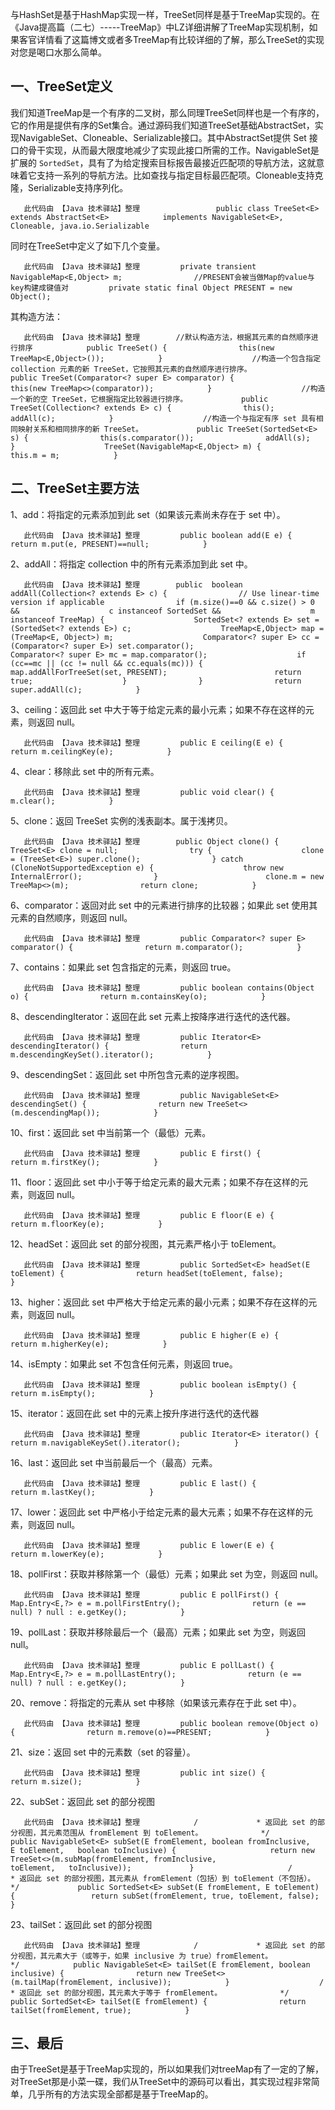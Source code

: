 与HashSet是基于HashMap实现一样，TreeSet同样是基于TreeMap实现的。在《Java提高篇（二七）-----TreeMap》中LZ详细讲解了TreeMap实现机制，如果客官详情看了这篇博文或者多TreeMap有比较详细的了解，那么TreeSet的实现对您是喝口水那么简单。

## 一、TreeSet定义

我们知道TreeMap是一个有序的二叉树，那么同理TreeSet同样也是一个有序的，它的作用是提供有序的Set集合。通过源码我们知道TreeSet基础AbstractSet，实现NavigableSet、Cloneable、Serializable接口。其中AbstractSet提供 Set 接口的骨干实现，从而最大限度地减少了实现此接口所需的工作。NavigableSet是扩展的 `SortedSet`，具有了为给定搜索目标报告最接近匹配项的导航方法，这就意味着它支持一系列的导航方法。比如查找与指定目标最匹配项。Cloneable支持克隆，Serializable支持序列化。

```
   此代码由 【Java 技术驿站】整理                 public class TreeSet<E> extends AbstractSet<E>            implements NavigableSet<E>, Cloneable, java.io.Serializable            
```

同时在TreeSet中定义了如下几个变量。

```
   此代码由 【Java 技术驿站】整理         private transient NavigableMap<E,Object> m;                //PRESENT会被当做Map的value与key构建成键值对         private static final Object PRESENT = new Object();            
```

其构造方法：

```
   此代码由 【Java 技术驿站】整理        //默认构造方法，根据其元素的自然顺序进行排序            public TreeSet() {                this(new TreeMap<E,Object>());            }                    //构造一个包含指定 collection 元素的新 TreeSet，它按照其元素的自然顺序进行排序。            public TreeSet(Comparator<? super E> comparator) {                    this(new TreeMap<>(comparator));            }                    //构造一个新的空 TreeSet，它根据指定比较器进行排序。            public TreeSet(Collection<? extends E> c) {                this();                addAll(c);            }                    //构造一个与指定有序 set 具有相同映射关系和相同排序的新 TreeSet。            public TreeSet(SortedSet<E> s) {                this(s.comparator());                addAll(s);            }                    TreeSet(NavigableMap<E,Object> m) {                this.m = m;            }            
```

## 二、TreeSet主要方法

1、add：将指定的元素添加到此 set（如果该元素尚未存在于 set 中）。

```
   此代码由 【Java 技术驿站】整理         public boolean add(E e) {                return m.put(e, PRESENT)==null;            }            
```

2、addAll：将指定 collection 中的所有元素添加到此 set 中。

```
   此代码由 【Java 技术驿站】整理        public  boolean addAll(Collection<? extends E> c) {                // Use linear-time version if applicable                if (m.size()==0 && c.size() > 0 &&                    c instanceof SortedSet &&                    m instanceof TreeMap) {                    SortedSet<? extends E> set = (SortedSet<? extends E>) c;                    TreeMap<E,Object> map = (TreeMap<E, Object>) m;                    Comparator<? super E> cc = (Comparator<? super E>) set.comparator();                    Comparator<? super E> mc = map.comparator();                    if (cc==mc || (cc != null && cc.equals(mc))) {                        map.addAllForTreeSet(set, PRESENT);                        return true;                    }                }                return super.addAll(c);            }            
```

3、ceiling：返回此 set 中大于等于给定元素的最小元素；如果不存在这样的元素，则返回 null。

```
   此代码由 【Java 技术驿站】整理         public E ceiling(E e) {                return m.ceilingKey(e);            }            
```

4、clear：移除此 set 中的所有元素。

```
   此代码由 【Java 技术驿站】整理         public void clear() {                m.clear();            }            
```

5、clone：返回 TreeSet 实例的浅表副本。属于浅拷贝。

```
   此代码由 【Java 技术驿站】整理        public Object clone() {                TreeSet<E> clone = null;                try {                    clone = (TreeSet<E>) super.clone();                } catch (CloneNotSupportedException e) {                    throw new InternalError();                }                        clone.m = new TreeMap<>(m);                return clone;            }            
```

6、comparator：返回对此 set 中的元素进行排序的比较器；如果此 set 使用其元素的自然顺序，则返回 null。

```
   此代码由 【Java 技术驿站】整理         public Comparator<? super E> comparator() {                return m.comparator();            }            
```

7、contains：如果此 set 包含指定的元素，则返回 true。

```
   此代码由 【Java 技术驿站】整理         public boolean contains(Object o) {                return m.containsKey(o);            }            
```

8、descendingIterator：返回在此 set 元素上按降序进行迭代的迭代器。

```
   此代码由 【Java 技术驿站】整理         public Iterator<E> descendingIterator() {                return m.descendingKeySet().iterator();            }            
```

9、descendingSet：返回此 set 中所包含元素的逆序视图。

```
   此代码由 【Java 技术驿站】整理         public NavigableSet<E> descendingSet() {                return new TreeSet<>(m.descendingMap());            }            
```

10、first：返回此 set 中当前第一个（最低）元素。

```
   此代码由 【Java 技术驿站】整理         public E first() {                return m.firstKey();            }            
```

11、floor：返回此 set 中小于等于给定元素的最大元素；如果不存在这样的元素，则返回 null。

```
   此代码由 【Java 技术驿站】整理         public E floor(E e) {                return m.floorKey(e);            }            
```

12、headSet：返回此 set 的部分视图，其元素严格小于 toElement。

```
   此代码由 【Java 技术驿站】整理         public SortedSet<E> headSet(E toElement) {                return headSet(toElement, false);            }            
```

13、higher：返回此 set 中严格大于给定元素的最小元素；如果不存在这样的元素，则返回 null。

```
   此代码由 【Java 技术驿站】整理         public E higher(E e) {                return m.higherKey(e);            }            
```

14、isEmpty：如果此 set 不包含任何元素，则返回 true。

```
   此代码由 【Java 技术驿站】整理         public boolean isEmpty() {                return m.isEmpty();            }            
```

15、iterator：返回在此 set 中的元素上按升序进行迭代的迭代器

```
   此代码由 【Java 技术驿站】整理         public Iterator<E> iterator() {                return m.navigableKeySet().iterator();            }            
```

16、last：返回此 set 中当前最后一个（最高）元素。

```
   此代码由 【Java 技术驿站】整理         public E last() {                return m.lastKey();            }            
```

17、lower：返回此 set 中严格小于给定元素的最大元素；如果不存在这样的元素，则返回 null。

```
   此代码由 【Java 技术驿站】整理         public E lower(E e) {                return m.lowerKey(e);            }            
```

18、pollFirst：获取并移除第一个（最低）元素；如果此 set 为空，则返回 null。

```
   此代码由 【Java 技术驿站】整理         public E pollFirst() {                Map.Entry<E,?> e = m.pollFirstEntry();                return (e == null) ? null : e.getKey();            }            
```

19、pollLast：获取并移除最后一个（最高）元素；如果此 set 为空，则返回 null。

```
   此代码由 【Java 技术驿站】整理         public E pollLast() {                Map.Entry<E,?> e = m.pollLastEntry();                return (e == null) ? null : e.getKey();            }            
```

20、remove：将指定的元素从 set 中移除（如果该元素存在于此 set 中）。

```
   此代码由 【Java 技术驿站】整理         public boolean remove(Object o) {                return m.remove(o)==PRESENT;            }            
```

21、size：返回 set 中的元素数（set 的容量）。

```
   此代码由 【Java 技术驿站】整理         public int size() {                return m.size();            }            
```

22、subSet：返回此 set 的部分视图

```
   此代码由 【Java 技术驿站】整理            /             * 返回此 set 的部分视图，其元素范围从 fromElement 到 toElement。             */             public NavigableSet<E> subSet(E fromElement, boolean fromInclusive,                     E toElement,   boolean toInclusive) {                     return new TreeSet<>(m.subMap(fromElement, fromInclusive,                          toElement,   toInclusive));             }                     /              * 返回此 set 的部分视图，其元素从 fromElement（包括）到 toElement（不包括）。              */             public SortedSet<E> subSet(E fromElement, E toElement) {                 return subSet(fromElement, true, toElement, false);             }            
```

23、tailSet：返回此 set 的部分视图

```
   此代码由 【Java 技术驿站】整理            /             * 返回此 set 的部分视图，其元素大于（或等于，如果 inclusive 为 true）fromElement。             */            public NavigableSet<E> tailSet(E fromElement, boolean inclusive) {                return new TreeSet<>(m.tailMap(fromElement, inclusive));            }                    /             * 返回此 set 的部分视图，其元素大于等于 fromElement。             */            public SortedSet<E> tailSet(E fromElement) {                return tailSet(fromElement, true);            }            
```

## 三、最后

由于TreeSet是基于TreeMap实现的，所以如果我们对treeMap有了一定的了解，对TreeSet那是小菜一碟，我们从TreeSet中的源码可以看出，其实现过程非常简单，几乎所有的方法实现全部都是基于TreeMap的。